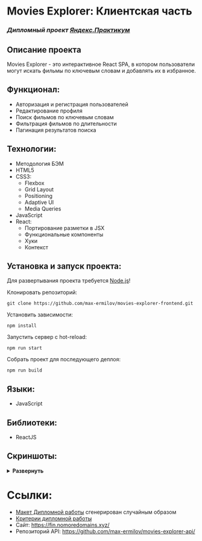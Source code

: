 # Movies Explorer: Клиентская часть

### *Дипломный проект [Яндекс.Практикум](https://practicum.yandex.ru/web/)*

## Описание проекта
<p>Movies Explorer - это интерактивное React <span title="Single Page Application">SPA</span>, в котором пользователи могут искать фильмы по ключевым словам и добавлять их в избранное.</p>

## Функционал:
- Авторизация и регистрация пользователей
- Редактирование профиля
- Поиск фильмов по ключевым словам
- Фильтрация фильмов по длительности
- Пагинация результатов поиска

## Технологии:
- Методология БЭМ
- HTML5
- CSS3:
  - Flexbox
  - Grid Layout
  - Positioning
  - Adaptive UI
  - Media Queries
- JavaScript
- React:
  - Портирование разметки в JSX
  - Функциональные компоненты
  - Хуки
  - Контекст

## Установка и запуск проекта:

Для развертывания проекта требуется [Node.js](https://nodejs.org)!

Клонировать репозиторий:

    git clone https://github.com/max-ermilov/movies-explorer-frontend.git

Установить зависимости:

    npm install

Запустить сервер с hot-reload:

    npm run start

Собрать проект для последующего деплоя:

    npm run build

## Языки:
- JavaScript

## Библиотеки:
- ReactJS

## Скриншоты:
<details><summary><b>Развернуть</b></summary>

[![movies-explorer-frontend-1](https://user-images.githubusercontent.com/93122869/195879866-03611bd5-cac4-4c7f-8a2d-2f66108bd573.png)](https://github.com/max-ermilov/movies-explorer-frontend)
[![movies-explorer-frontend-2](https://user-images.githubusercontent.com/93122869/195879901-2c038681-97fc-4d35-88b4-87c9f26e9dd1.png)](https://github.com/max-ermilov/movies-explorer-frontend)
[![movies-explorer-frontend-3](https://user-images.githubusercontent.com/93122869/195893661-644a21b3-1270-48c3-abb4-a0931699af0c.png)](https://github.com/max-ermilov/movies-explorer-frontend)
[![movies-explorer-frontend-4](https://user-images.githubusercontent.com/93122869/195893667-9ed4192b-2098-4e35-9362-180855e6b890.png)](https://github.com/max-ermilov/movies-explorer-frontend)
[![movies-explorer-frontend-5](https://user-images.githubusercontent.com/93122869/195893665-bb1c7673-8aa8-4675-abfd-397fd9320946.png)](https://github.com/max-ermilov/movies-explorer-frontend)

</details>

# Ссылки:
- [Макет Дипломной работы](https://www.figma.com/file/wi6oZpvRle9cntFlBVddfL/Diploma-(Copy)) сгенерирован случайным образом
- [Критерии дипломной работы](https://code.s3.yandex.net/web-developer/static/new-program/web-diploma-criteria-2.0/index.html#js)
- Сайт: https://fin.nomoredomains.xyz/
- Репозиторий API: https://github.com/max-ermilov/movies-explorer-api/
